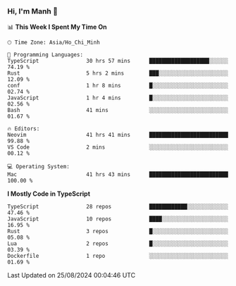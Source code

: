 ### Hi, I'm Manh 👋

<!--START_SECTION:waka-->
📊 **This Week I Spent My Time On** 

```text
🕑︎ Time Zone: Asia/Ho_Chi_Minh

💬 Programming Languages: 
TypeScript               30 hrs 57 mins      ███████████████████░░░░░░   74.19 % 
Rust                     5 hrs 2 mins        ███░░░░░░░░░░░░░░░░░░░░░░   12.09 % 
conf                     1 hr 8 mins         █░░░░░░░░░░░░░░░░░░░░░░░░   02.74 % 
JavaScript               1 hr 4 mins         █░░░░░░░░░░░░░░░░░░░░░░░░   02.56 % 
Bash                     41 mins             ░░░░░░░░░░░░░░░░░░░░░░░░░   01.67 % 

🔥 Editors: 
Neovim                   41 hrs 41 mins      █████████████████████████   99.88 % 
VS Code                  2 mins              ░░░░░░░░░░░░░░░░░░░░░░░░░   00.12 % 

💻 Operating System: 
Mac                      41 hrs 43 mins      █████████████████████████   100.00 % 
```

**I Mostly Code in TypeScript** 

```text
TypeScript               28 repos            ████████████░░░░░░░░░░░░░   47.46 % 
JavaScript               10 repos            ████░░░░░░░░░░░░░░░░░░░░░   16.95 % 
Rust                     3 repos             █░░░░░░░░░░░░░░░░░░░░░░░░   05.08 % 
Lua                      2 repos             █░░░░░░░░░░░░░░░░░░░░░░░░   03.39 % 
Dockerfile               1 repo              ░░░░░░░░░░░░░░░░░░░░░░░░░   01.69 % 
```




 Last Updated on 25/08/2024 00:04:46 UTC
<!--END_SECTION:waka-->
